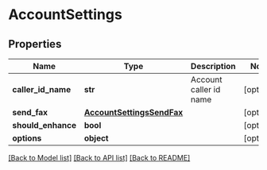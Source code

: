 # AccountSettings

## Properties
Name | Type | Description | Notes
------------ | ------------- | ------------- | -------------
**caller_id_name** | **str** | Account caller id name | [optional] 
**send_fax** | [**AccountSettingsSendFax**](AccountSettingsSendFax.md) |  | [optional] 
**should_enhance** | **bool** |  | [optional] 
**options** | **object** |  | [optional] 

[[Back to Model list]](../README.md#documentation-for-models) [[Back to API list]](../README.md#documentation-for-api-endpoints) [[Back to README]](../README.md)


